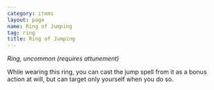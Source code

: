 ```yaml
---
category: items
layout: page
name: Ring of Jumping
tag: ring
title: Ring of Jumping
---
```


_Ring, uncommon (requires attunement)_ 

While wearing this ring, you can cast the jump spell from it as a bonus action at will, but can target only yourself when you do so. 
